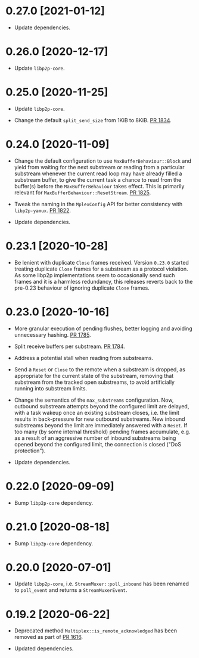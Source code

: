 # 0.27.0 [2021-01-12]

- Update dependencies.

# 0.26.0 [2020-12-17]

- Update `libp2p-core`.

# 0.25.0 [2020-11-25]

- Update `libp2p-core`.

- Change the default `split_send_size` from 1KiB to 8KiB.
  [PR 1834](https://github.com/libp2p/rust-libp2p/pull/1834).

# 0.24.0 [2020-11-09]

- Change the default configuration to use `MaxBufferBehaviour::Block`
  and yield from waiting for the next substream or reading from a
  particular substream whenever the current read loop may have
  already filled a substream buffer, to give the current task a
  chance to read from the buffer(s) before the `MaxBufferBehaviour`
  takes effect. This is primarily relevant for
  `MaxBufferBehaviour::ResetStream`.
  [PR 1825](https://github.com/libp2p/rust-libp2p/pull/1825/).

- Tweak the naming in the `MplexConfig` API for better
  consistency with `libp2p-yamux`.
  [PR 1822](https://github.com/libp2p/rust-libp2p/pull/1822).

- Update dependencies.

# 0.23.1 [2020-10-28]

- Be lenient with duplicate `Close` frames received. Version
  `0.23.0` started treating duplicate `Close` frames for a
  substream as a protocol violation. As some libp2p implementations
  seem to occasionally send such frames and it is a harmless
  redundancy, this releases reverts back to the pre-0.23 behaviour
  of ignoring duplicate `Close` frames.

# 0.23.0 [2020-10-16]

- More granular execution of pending flushes, better logging and
  avoiding unnecessary hashing.
  [PR 1785](https://github.com/libp2p/rust-libp2p/pull/1785).

- Split receive buffers per substream.
  [PR 1784](https://github.com/libp2p/rust-libp2p/pull/1784).

- Address a potential stall when reading from substreams.

- Send a `Reset` or `Close` to the remote when a substream is dropped,
  as appropriate for the current state of the substream,
  removing that substream from the tracked open substreams,
  to avoid artificially running into substream limits.

- Change the semantics of the `max_substreams` configuration. Now,
  outbound substream attempts beyond the configured limit are delayed,
  with a task wakeup once an existing substream closes, i.e. the limit
  results in back-pressure for new outbound substreams. New inbound
  substreams beyond the limit are immediately answered with a `Reset`.
  If too many (by some internal threshold) pending frames accumulate,
  e.g. as a result of an aggressive number of inbound substreams being
  opened beyond the configured limit, the connection is closed ("DoS protection").

- Update dependencies.

# 0.22.0 [2020-09-09]

- Bump `libp2p-core` dependency.

# 0.21.0 [2020-08-18]

- Bump `libp2p-core` dependency.

# 0.20.0 [2020-07-01]

- Update `libp2p-core`, i.e. `StreamMuxer::poll_inbound` has been renamed
  to `poll_event` and returns a `StreamMuxerEvent`.

# 0.19.2 [2020-06-22]

- Deprecated method `Multiplex::is_remote_acknowledged` has been removed
  as part of [PR 1616](https://github.com/libp2p/rust-libp2p/pull/1616).

- Updated dependencies.
